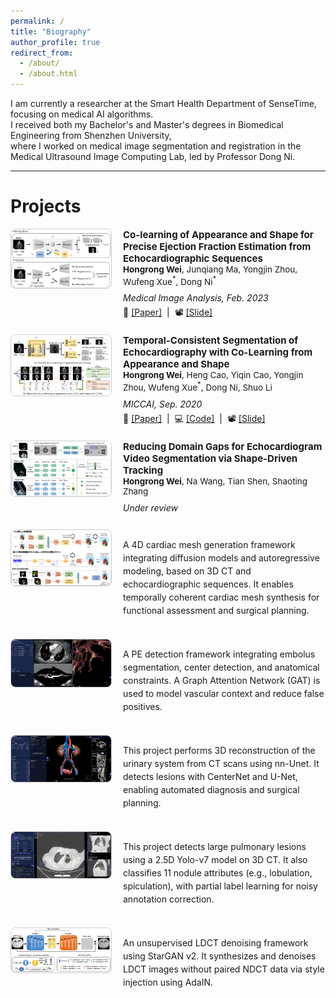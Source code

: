 ```yaml
---
permalink: /
title: "Biography"
author_profile: true
redirect_from: 
  - /about/
  - /about.html
---
```


I am currently a researcher at the Smart Health Department of SenseTime, focusing on medical AI algorithms.  
I received both my Bachelor's and Master's degrees in Biomedical Engineering from Shenzhen University,  
where I worked on medical image segmentation and registration in the Medical Ultrasound Image Computing Lab, led by Professor Dong Ni.  

[//]: # (Before joining SenseTime, I interned at the Tencent Jarvis Research Center, developing self-supervised algorithms for medical image segmentation.)

---

<div style="clear: both; width: 100%; margin-top: 2em;">
  <h1>Projects</h1>

  <!-- Project 1 -->
  <div style="display: flex; align-items: flex-start; margin-bottom: 1.5em;">
    <div style="flex: 0 0 160px; margin-right: 20px;">
      <img src="/images/MCLAS_v2.png" alt="project image" style="width: 100%; border-radius: 8px; border: 1px solid #ccc;">
    </div>
    <div style="flex: 1;">
      <p style="margin: 0; font-size: 15px; font-weight: bold;">
        Co-learning of Appearance and Shape for Precise Ejection Fraction Estimation from Echocardiographic Sequences
      </p>
      <p style="margin: 0 0 10px 0; font-size: 13.5px;">
        <strong>Hongrong Wei</strong>, Junqiang Ma, Yongjin Zhou, Wufeng Xue<sup>*</sup>, Dong Ni<sup>*</sup>
      </p>
      <p style="margin: 2px 0 5px 0; font-size: 14px; font-style: italic;">
        Medical Image Analysis, Feb. 2023
      </p>
      <p style="margin: 0;">
        🔗 <a href="https://www.sciencedirect.com/science/article/abs/pii/S1361841522003140" target="_blank">[Paper]</a>
        &nbsp;|&nbsp;
        📽️ <a href="https://docs.google.com/presentation/d/1KKNQotp5UvlFZur5TJqgwO4XwMqdQxAv/edit?usp=drive_link" target="_blank">[Slide]</a>
      </p>
    </div>
  </div>

  <!-- Project 2 -->
  <div style="display: flex; align-items: flex-start; margin-bottom: 1.5em;">
    <div style="flex: 0 0 160px; margin-right: 20px;">
      <img src="/images/CLAS.png" alt="project image" style="width: 100%; border-radius: 8px; border: 1px solid #ccc;">
    </div>
    <div style="flex: 1;">
      <p style="margin: 0; font-size: 15px; font-weight: bold;">
        Temporal-Consistent Segmentation of Echocardiography with Co-Learning from Appearance and Shape
      </p>
      <p style="margin: 0 0 10px 0; font-size: 13.5px;">
        <strong>Hongrong Wei</strong>, Heng Cao, Yiqin Cao, Yongjin Zhou, Wufeng Xue<sup>*</sup>, Dong Ni, Shuo Li
      </p>
      <p style="margin: 2px 0 5px 0; font-size: 14px; font-style: italic;">
        MICCAI, Sep. 2020
      </p>
      <p style="margin: 0;">
        🔗 <a href="https://link.springer.com/chapter/10.1007/978-3-030-59713-9_60" target="_blank">[Paper]</a>
        &nbsp;|&nbsp;
        💻 <a href="https://github.com/tumuzhuantoujun/CLAS-Pytorch" target="_blank">[Code]</a>
        &nbsp;|&nbsp;
        📽️ <a href="https://docs.google.com/presentation/d/105LcKMORfRmEWY4mm6QtJwjWjFET2rWH/edit?usp=drive_link" target="_blank">[Slide]</a>
      </p>
    </div>
  </div>

<div style="display: flex; align-items: flex-start; margin-bottom: 1.5em;">

  <!-- 左侧图片 -->
  <div style="flex: 0 0 160px; margin-right: 20px;">
    <img src="/images/SDT.png" alt="project image" style="width: 100%; border-radius: 8px; border: 1px solid #ccc;">
  </div>

  <!-- 右侧文字 -->
  <div style="flex: 1;">
    <p style="margin: 0; font-size: 15px; font-weight: bold;">
      Reducing Domain Gaps for Echocardiogram Video Segmentation via Shape-Driven Tracking
    </p>
    <p style="margin: 0 0 10px 0; font-size: 13.5px;">
      <strong>Hongrong Wei</strong>, Na Wang, Tian Shen, Shaoting Zhang
    </p>
    <p style="margin: 2px 0 5px 0; font-size: 14px; font-style: italic;">
      Under review
    </p>

  </div>

</div>

  <!-- Project 3 -->
  <div style="display: flex; align-items: flex-start; margin-bottom: 1.5em;">
    <div style="flex: 0 0 160px; margin-right: 20px;">
      <img src="/images/heart4d.png" alt="project image" style="width: 100%; border-radius: 8px; border: 1px solid #ccc;">
    </div>
    <div style="flex: 1; font-size: 14px; line-height: 1.5;">
      <p>
        A 4D cardiac mesh generation framework integrating diffusion models and autoregressive modeling, based on 3D CT and echocardiographic sequences.
        It enables temporally coherent cardiac mesh synthesis for functional assessment and surgical planning.
      </p>
    </div>
  </div>

  <!-- Project 4 -->
  <div style="display: flex; align-items: flex-start; margin-bottom: 1.5em;">
    <div style="flex: 0 0 160px; margin-right: 20px;">
      <img src="/images/PE.png" alt="project image" style="width: 100%; border-radius: 8px; border: 1px solid #ccc;">
    </div>
    <div style="flex: 1; font-size: 14px; line-height: 1.5;">
      <p>
        A PE detection framework integrating embolus segmentation, center detection, and anatomical constraints.
        A Graph Attention Network (GAT) is used to model vascular context and reduce false positives.
      </p>
    </div>
  </div>

  <!-- Project 5 -->
  <div style="display: flex; align-items: flex-start; margin-bottom: 1.5em;">
    <div style="flex: 0 0 160px; margin-right: 20px;">
      <img src="/images/uro.png" alt="project image" style="width: 100%; border-radius: 8px; border: 1px solid #ccc;">
    </div>
    <div style="flex: 1; font-size: 14px; line-height: 1.5;">
      <p>
        This project performs 3D reconstruction of the urinary system from CT scans using nn-Unet. 
        It detects lesions with CenterNet and U-Net, enabling automated diagnosis and surgical planning.
      </p>
    </div>
  </div>

  <!-- Project 6 -->
  <div style="display: flex; align-items: flex-start; margin-bottom: 1.5em;">
    <div style="flex: 0 0 160px; margin-right: 20px;">
      <img src="/images/nodule.png" alt="project image" style="width: 100%; border-radius: 8px; border: 1px solid #ccc;">
    </div>
    <div style="flex: 1; font-size: 14px; line-height: 1.5;">
      <p>
        This project detects large pulmonary lesions using a 2.5D Yolo-v7 model on 3D CT. 
        It also classifies 11 nodule attributes (e.g., lobulation, spiculation), with partial label learning for noisy annotation correction.
      </p>
    </div>
  </div>

  <!-- Project 7 -->
  <div style="display: flex; align-items: flex-start; margin-bottom: 1.5em;">
    <div style="flex: 0 0 160px; margin-right: 20px;">
      <img src="/images/CT_denoise.png" alt="project image" style="width: 100%; border-radius: 8px; border: 1px solid #ccc;">
    </div>
    <div style="flex: 1; font-size: 14px; line-height: 1.5;">
      <p>
        An unsupervised LDCT denoising framework using StarGAN v2. 
        It synthesizes and denoises LDCT images without paired NDCT data via style injection using AdaIN.
      </p>
    </div>
  </div>

</div>
